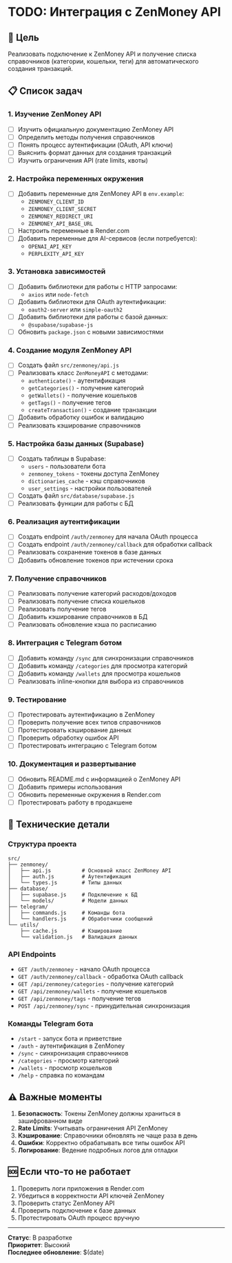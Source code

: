 # TODO: Интеграция с ZenMoney API

## 🎯 Цель
Реализовать подключение к ZenMoney API и получение списка справочников (категории, кошельки, теги) для автоматического создания транзакций.

## 📋 Список задач

### 1. Изучение ZenMoney API
- [ ] Изучить официальную документацию ZenMoney API
- [ ] Определить методы получения справочников
- [ ] Понять процесс аутентификации (OAuth, API ключи)
- [ ] Выяснить формат данных для создания транзакций
- [ ] Изучить ограничения API (rate limits, квоты)

### 2. Настройка переменных окружения
- [ ] Добавить переменные для ZenMoney API в `env.example`:
  - `ZENMONEY_CLIENT_ID`
  - `ZENMONEY_CLIENT_SECRET`
  - `ZENMONEY_REDIRECT_URI`
  - `ZENMONEY_API_BASE_URL`
- [ ] Настроить переменные в Render.com
- [ ] Добавить переменные для AI-сервисов (если потребуется):
  - `OPENAI_API_KEY`
  - `PERPLEXITY_API_KEY`

### 3. Установка зависимостей
- [ ] Добавить библиотеки для работы с HTTP запросами:
  - `axios` или `node-fetch`
- [ ] Добавить библиотеки для OAuth аутентификации:
  - `oauth2-server` или `simple-oauth2`
- [ ] Добавить библиотеки для работы с базой данных:
  - `@supabase/supabase-js`
- [ ] Обновить `package.json` с новыми зависимостями

### 4. Создание модуля ZenMoney API
- [ ] Создать файл `src/zenmoney/api.js`
- [ ] Реализовать класс `ZenMoneyAPI` с методами:
  - `authenticate()` - аутентификация
  - `getCategories()` - получение категорий
  - `getWallets()` - получение кошельков
  - `getTags()` - получение тегов
  - `createTransaction()` - создание транзакции
- [ ] Добавить обработку ошибок и валидацию
- [ ] Реализовать кэширование справочников

### 5. Настройка базы данных (Supabase)
- [ ] Создать таблицы в Supabase:
  - `users` - пользователи бота
  - `zenmoney_tokens` - токены доступа ZenMoney
  - `dictionaries_cache` - кэш справочников
  - `user_settings` - настройки пользователей
- [ ] Создать файл `src/database/supabase.js`
- [ ] Реализовать функции для работы с БД

### 6. Реализация аутентификации
- [ ] Создать endpoint `/auth/zenmoney` для начала OAuth процесса
- [ ] Создать endpoint `/auth/zenmoney/callback` для обработки callback
- [ ] Реализовать сохранение токенов в базе данных
- [ ] Добавить обновление токенов при истечении срока

### 7. Получение справочников
- [ ] Реализовать получение категорий расходов/доходов
- [ ] Реализовать получение списка кошельков
- [ ] Реализовать получение тегов
- [ ] Добавить кэширование справочников в БД
- [ ] Реализовать обновление кэша по расписанию

### 8. Интеграция с Telegram ботом
- [ ] Добавить команду `/sync` для синхронизации справочников
- [ ] Добавить команду `/categories` для просмотра категорий
- [ ] Добавить команду `/wallets` для просмотра кошельков
- [ ] Реализовать inline-кнопки для выбора из справочников

### 9. Тестирование
- [ ] Протестировать аутентификацию в ZenMoney
- [ ] Проверить получение всех типов справочников
- [ ] Протестировать кэширование данных
- [ ] Проверить обработку ошибок API
- [ ] Протестировать интеграцию с Telegram ботом

### 10. Документация и развертывание
- [ ] Обновить README.md с информацией о ZenMoney API
- [ ] Добавить примеры использования
- [ ] Обновить переменные окружения в Render.com
- [ ] Протестировать работу в продакшене

## 🔧 Технические детали

### Структура проекта
```
src/
├── zenmoney/
│   ├── api.js          # Основной класс ZenMoney API
│   ├── auth.js         # Аутентификация
│   └── types.js        # Типы данных
├── database/
│   ├── supabase.js     # Подключение к БД
│   └── models/         # Модели данных
├── telegram/
│   ├── commands.js     # Команды бота
│   └── handlers.js     # Обработчики сообщений
└── utils/
    ├── cache.js        # Кэширование
    └── validation.js   # Валидация данных
```

### API Endpoints
- `GET /auth/zenmoney` - начало OAuth процесса
- `GET /auth/zenmoney/callback` - обработка OAuth callback
- `GET /api/zenmoney/categories` - получение категорий
- `GET /api/zenmoney/wallets` - получение кошельков
- `GET /api/zenmoney/tags` - получение тегов
- `POST /api/zenmoney/sync` - принудительная синхронизация

### Команды Telegram бота
- `/start` - запуск бота и приветствие
- `/auth` - аутентификация в ZenMoney
- `/sync` - синхронизация справочников
- `/categories` - просмотр категорий
- `/wallets` - просмотр кошельков
- `/help` - справка по командам

## ⚠️ Важные моменты

1. **Безопасность**: Токены ZenMoney должны храниться в зашифрованном виде
2. **Rate Limits**: Учитывать ограничения API ZenMoney
3. **Кэширование**: Справочники обновлять не чаще раза в день
4. **Ошибки**: Корректно обрабатывать все типы ошибок API
5. **Логирование**: Ведение подробных логов для отладки

## 🆘 Если что-то не работает

1. Проверить логи приложения в Render.com
2. Убедиться в корректности API ключей ZenMoney
3. Проверить статус ZenMoney API
4. Проверить подключение к базе данных
5. Протестировать OAuth процесс вручную

---

**Статус**: В разработке  
**Приоритет**: Высокий  
**Последнее обновление**: $(date)
